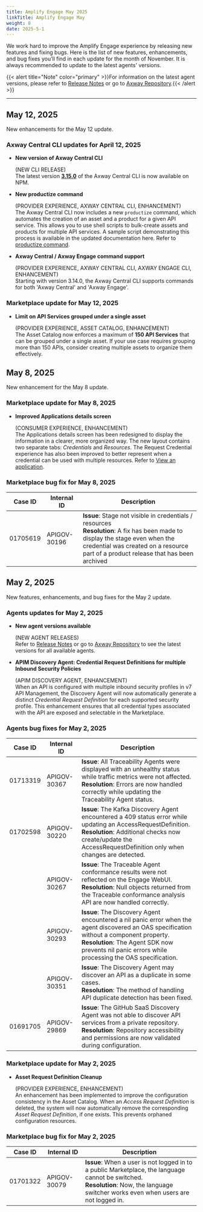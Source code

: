 ```yaml
---
title: Amplify Engage May 2025
linkTitle: Amplify Engage May
weight: 8
date: 2025-5-1
---
```

We work hard to improve the Amplify Engage experience by releasing new features and fixing bugs. Here is the list of new features, enhancements, and bug fixes you’ll find in each update for the month of November. It is always recommended to update to the latest agents' versions.

{{< alert title="Note" color="primary" >}}For information on the latest agent versions, please refer to [Release Notes](/docs/amplify_relnotes) or go to [Axway Repository](https://repository.axway.com/catalog?q=agents).{{< /alert >}}

---

## May 12, 2025

New enhancements for the May 12 update.

### Axway Central CLI updates for April 12, 2025

* **New version of Axway Central CLI**

  (NEW CLI RELEASE)</br>
  The latest version **[3.15.0](https://www.npmjs.com/package/@axway/axway-central-cli/v/3.14.0)** of the Axway Central CLI is now available on NPM.

* **New productize command**

   (PROVIDER EXPERIENCE, AXWAY CENTRAL CLI, ENHANCEMENT)</br>
   The Axway Central CLI now includes a new `productize` command, which automates the creation of an asset and a product for a given API service. This allows you to use shell scripts to bulk-create assets and products for multiple API services. A sample script demonstrating this process is available in the updated documentation here.  Refer to [productize command](/docs/integrate_with_central/cli_central/cli_command_reference#productize).

* **Axway Central / Axway Engage command support**

  (PROVIDER EXPERIENCE, AXWAY CENTRAL CLI, AXWAY ENGAGE CLI, ENHANCEMENT)</br>
  Starting with version 3.14.0, the Axway Central CLI supports commands for both 'Axway Central' and 'Axway Engage'.

### Marketplace update for May 12, 2025

* **Limit on API Services grouped under a single asset**

  (PROVIDER EXPERIENCE, ASSET CATALOG, ENHANCEMENT)</br>
  The Asset Catalog now enforces a maximum of **150 API Services** that can be grouped under a single asset. If your use case requires grouping more than 150 APIs, consider creating multiple assets to organize them effectively.

## May 8, 2025

New enhancement for the May 8 update.

### Marketplace update for May 8, 2025

* **Improved Applications details screen**
  
  (CONSUMER EXPERIENCE, ENHANCEMENT)</br>
  The Applications details screen has been redesigned to display the information in a clearer, more organized way. The new layout contains two separate tabs: *Credentials* and *Resources*. The Request Credential experience has also been improved to better represent when a credential can be used with multiple resources. Refer to [View an application](/docs/manage_marketplace/consumer_experience/application_management#view-an-application).

### Marketplace bug fix for May 8, 2025

| Case ID | Internal ID | Description |
|-------------|--------------|---------------------------------------------------|
| 01705619 | APIGOV-30196 | **Issue**: Stage not visible in credentials / resources <br/>**Resolution**: A fix has been made to display the stage even when the credential was created on a resource part of a product release that has been archived |

## May 2, 2025

New features, enhancements, and bug fixes for the May 2 update.

### Agents updates for May 2, 2025

* **New agent versions available**

  (NEW AGENT RELEASES)</br>
  Refer to [Release Notes](/docs/amplify_relnotes) or go to [Axway Repository](https://repository.axway.com/catalog?q=agents) to see the latest versions for all available agents.

* **APIM Discovery Agent: Credential Request Definitions for multiple Inbound Security Policies**
  
  (APIM DISCOVERY AGENT, ENHANCEMENT)</br>
  When an API is configured with multiple inbound security profiles in v7 API Management, the Discovery Agent will now automatically generate a distinct *Credential Request Definition* for each supported security profile. This enhancement ensures that all credential types associated with the API are exposed and selectable in the Marketplace.

### Agents bug fixes for May 2, 2025

| Case ID | Internal ID | Description |
|-------------|--------------|---------------------------------------------------|
| 01713319 | APIGOV-30367 | **Issue**: All Traceability Agents were displayed with an unhealthy status while traffic metrics were not affected. <br/>**Resolution**: Errors are now handled correctly while updating the Traceability Agent status. |
| 01702598 | APIGOV-30220 | **Issue**: The Kafka Discovery Agent encountered a 409 status error while updating an AccessRequestDefinition. <br/>**Resolution**: Additional checks now create/update the AccessRequestDefinition only when changes are detected. |
|          | APIGOV-30267 | **Issue**: The Traceable Agent conformance results were not reflected on the Engage WebUI. <br/>**Resolution**: Null objects returned from the Traceable conformance analysis API are now handled correctly. |
|          | APIGOV-30293 | **Issue**: The Discovery Agent encountered a nil panic error when the agent discovered an OAS specification without a component property. <br/>**Resolution**: The Agent SDK now prevents nil panic errors while processing the OAS specification. |
|          | APIGOV-30351 | **Issue**: The Discovery Agent may discover an API as a duplicate in some cases. <br/>**Resolution**: The method of handling API duplicate detection has been fixed. |
| 01691705 | APIGOV-29869 | **Issue**: The GitHub SaaS Discovery Agent was not able to discover API services from a private repository. <br/>**Resolution**: Repository accessibility and permissions are now validated during configuration. |

### Marketplace update for May 2, 2025

* **Asset Request Definition Cleanup**
  
  (PROVIDER EXPERIENCE, ENHANCEMENT)</br>
  An enhancement has been implemented to improve the configuration consistency in the Asset Catalog. When an *Access Request Definition* is deleted, the system will now automatically remove the corresponding *Asset Request Definition*, if one exists. This prevents orphaned configuration resources.

### Marketplace bug fix for May 2, 2025

| Case ID | Internal ID | Description |
|-------------|--------------|---------------------------------------------------|
| 01701322 | APIGOV-30079 | **Issue**: When a user is not logged in to a public Marketplace, the language cannot be switched.<br/>**Resolution**: Now, the language switcher works even when users are not logged in. |
